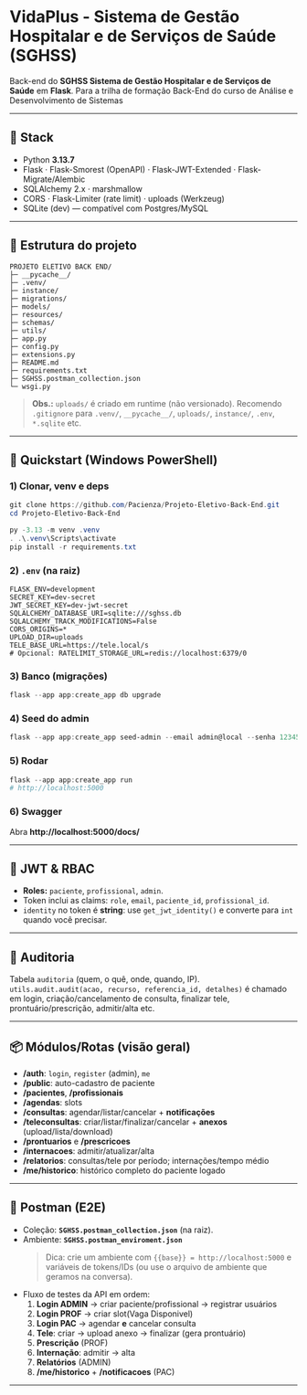 # VidaPlus - Sistema de Gestão Hospitalar e de Serviços de Saúde (SGHSS)

Back-end do **SGHSS Sistema de Gestão Hospitalar e de Serviços de Saúde** em **Flask**.
Para a trilha de formação Back-End do curso de Análise e Desenvolvimento de Sistemas  


---

## 🔧 Stack
- Python **3.13.7**
- Flask · Flask-Smorest (OpenAPI) · Flask-JWT-Extended · Flask-Migrate/Alembic
- SQLAlchemy 2.x · marshmallow
- CORS · Flask-Limiter (rate limit) · uploads (Werkzeug)
- SQLite (dev) — compatível com Postgres/MySQL

---

## 📁 Estrutura do projeto

```
PROJETO ELETIVO BACK END/
├─ __pycache__/
├─ .venv/
├─ instance/
├─ migrations/
├─ models/
├─ resources/
├─ schemas/
├─ utils/
├─ app.py
├─ config.py
├─ extensions.py
├─ README.md
├─ requirements.txt
├─ SGHSS.postman_collection.json
└─ wsgi.py
```

> **Obs.:** `uploads/` é criado em runtime (não versionado). Recomendo `.gitignore` para `.venv/`, `__pycache__/`, `uploads/`, `instance/`, `.env`, `*.sqlite` etc.

---

## 🚀 Quickstart (Windows PowerShell)

### 1) Clonar, venv e deps
```powershell
git clone https://github.com/Pacienza/Projeto-Eletivo-Back-End.git
cd Projeto-Eletivo-Back-End

py -3.13 -m venv .venv
. .\.venv\Scripts\activate
pip install -r requirements.txt
```

### 2) `.env` (na raiz)
```env
FLASK_ENV=development
SECRET_KEY=dev-secret
JWT_SECRET_KEY=dev-jwt-secret
SQLALCHEMY_DATABASE_URI=sqlite:///sghss.db
SQLALCHEMY_TRACK_MODIFICATIONS=False
CORS_ORIGINS=*
UPLOAD_DIR=uploads
TELE_BASE_URL=https://tele.local/s
# Opcional: RATELIMIT_STORAGE_URL=redis://localhost:6379/0
```

### 3) Banco (migrações)
```powershell
flask --app app:create_app db upgrade
```

### 4) Seed do admin
```powershell
flask --app app:create_app seed-admin --email admin@local --senha 123456
```

### 5) Rodar
```powershell
flask --app app:create_app run
# http://localhost:5000
```

### 6) Swagger
Abra **http://localhost:5000/docs/**

---

## 🔐 JWT & RBAC
- **Roles:** `paciente`, `profissional`, `admin`.
- Token inclui as claims: `role`, `email`, `paciente_id`, `profissional_id`.
- `identity` no token é **string**: use `get_jwt_identity()` e converte para `int` quando você precisar.

---

## 🧾 Auditoria
Tabela `auditoria` (quem, o quê, onde, quando, IP).  
`utils.audit.audit(acao, recurso, referencia_id, detalhes)` é chamado em login, criação/cancelamento de consulta, finalizar tele, prontuário/prescrição, admitir/alta etc.

---

## 📦 Módulos/Rotas (visão geral)
- **/auth**: `login`, `register` (admin), `me`
- **/public**: auto-cadastro de paciente
- **/pacientes**, **/profissionais**
- **/agendas**: slots
- **/consultas**: agendar/listar/cancelar + **notificações**
- **/teleconsultas**: criar/listar/finalizar/cancelar + **anexos** (upload/lista/download)
- **/prontuarios** e **/prescricoes**
- **/internacoes**: admitir/atualizar/alta
- **/relatorios**: consultas/tele por período; internações/tempo médio
- **/me/historico**: histórico completo do paciente logado

---

## 🧪 Postman (E2E)
- Coleção: **`SGHSS.postman_collection.json`** (na raiz).
- Ambiente: **`SGHSS.postman_enviroment.json`**  
  > Dica: crie um ambiente com `{{base}} = http://localhost:5000` e variáveis de tokens/IDs (ou use o arquivo de ambiente que geramos na conversa).
- Fluxo de testes da API em ordem:
  1. **Login ADMIN** → criar paciente/profissional → registrar usuários
  2. **Login PROF** → criar slot(Vaga Disponivel)
  3. **Login PAC** → agendar **e** cancelar consulta
  4. **Tele**: criar → upload anexo → finalizar (gera prontuário)
  5. **Prescrição** (PROF)
  6. **Internação**: admitir → alta
  7. **Relatórios** (ADMIN)
  8. **/me/historico** + **/notificacoes** (PAC)

---
